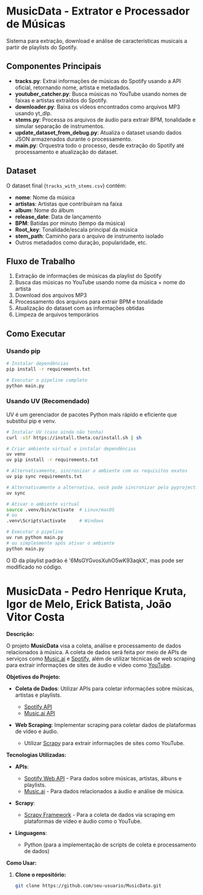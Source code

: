 # MusicData - Extrator e Processador de Músicas

Sistema para extração, download e análise de características musicais a partir de playlists do Spotify.

## Componentes Principais

- **tracks.py**: Extrai informações de músicas do Spotify usando a API oficial, retornando nome, artista e metadados.
- **youtuber_catcher.py**: Busca músicas no YouTube usando nomes de faixas e artistas extraídos do Spotify.
- **downloader.py**: Baixa os vídeos encontrados como arquivos MP3 usando yt_dlp.
- **stems.py**: Processa os arquivos de áudio para extrair BPM, tonalidade e simular separação de instrumentos.
- **update_dataset_from_debug.py**: Atualiza o dataset usando dados JSON armazenados durante o processamento.
- **main.py**: Orquestra todo o processo, desde extração do Spotify até processamento e atualização do dataset.

## Dataset

O dataset final (`tracks_with_stems.csv`) contém:

- **nome**: Nome da música
- **artistas**: Artistas que contribuíram na faixa
- **album**: Nome do álbum
- **release_date**: Data de lançamento
- **BPM**: Batidas por minuto (tempo da música)
- **Root_key**: Tonalidade/escala principal da música
- **stem_path**: Caminho para o arquivo de instrumento isolado
- Outros metadados como duração, popularidade, etc.

## Fluxo de Trabalho

1. Extração de informações de músicas da playlist do Spotify
2. Busca das músicas no YouTube usando nome da música + nome do artista
3. Download dos arquivos MP3
4. Processamento dos arquivos para extrair BPM e tonalidade
5. Atualização do dataset com as informações obtidas
6. Limpeza de arquivos temporários

## Como Executar

### Usando pip

```bash
# Instalar dependências
pip install -r requirements.txt

# Executar o pipeline completo
python main.py
```

### Usando UV (Recomendado)

UV é um gerenciador de pacotes Python mais rápido e eficiente que substitui pip e venv.

```bash
# Instalar UV (caso ainda não tenha)
curl -sSf https://install.theta.co/install.sh | sh

# Criar ambiente virtual e instalar dependências
uv venv
uv pip install -r requirements.txt

# Alternativamente, sincronizar o ambiente com os requisitos exatos
uv pip sync requirements.txt

# Alternativamente a alternativa, você pode sincronizar pelo pyproject.toml (recomendado)
uv sync

# Ativar o ambiente virtual
source .venv/bin/activate  # Linux/macOS
# ou
.venv\Scripts\activate     # Windows

# Executar o pipeline
uv run python main.py
# ou simplesmente após ativar o ambiente
python main.py
```

O ID da playlist padrão é '6MsGYGvosXuhO5wK93aqkX', mas pode ser modificado no código.

# MusicData - Pedro Henrique Kruta, Igor de Melo, Erick Batista, João Vitor Costa

**Descrição:**

O projeto **MusicData** visa a coleta, análise e processamento de dados relacionados à música. A coleta de dados será feita por meio de APIs de serviços como [Music.ai](https://www.music.ai) e [Spotify](https://developer.spotify.com), além de utilizar técnicas de web scraping para extrair informações de sites de áudio e vídeo como [YouTube](https://www.youtube.com).

**Objetivos do Projeto:**

- **Coleta de Dados**: Utilizar APIs para coletar informações sobre músicas, artistas e playlists.
    - [Spotify API](https://developer.spotify.com/documentation/web-api/)
    - [Music.ai API](https://www.music.ai/docs)
  
- **Web Scraping**: Implementar scraping para coletar dados de plataformas de vídeo e áudio.
    - Utilizar [Scrapy](https://scrapy.org) para extrair informações de sites como YouTube.

**Tecnologias Utilizadas:**

- **APIs**:
    - [Spotify Web API](https://developer.spotify.com/documentation/web-api/) - Para dados sobre músicas, artistas, álbuns e playlists.
    - [Music.ai](https://www.music.ai) - Para dados relacionados a áudio e análise de música.

- **Scrapy**:
    - [Scrapy Framework](https://scrapy.org) - Para a coleta de dados via scraping em plataformas de vídeo e áudio como o YouTube.

- **Linguagens**:
    - Python (para a implementação de scripts de coleta e processamento de dados)

**Como Usar:**

1. **Clone o repositório:**
   ```bash
   git clone https://github.com/seu-usuario/MusicData.git
